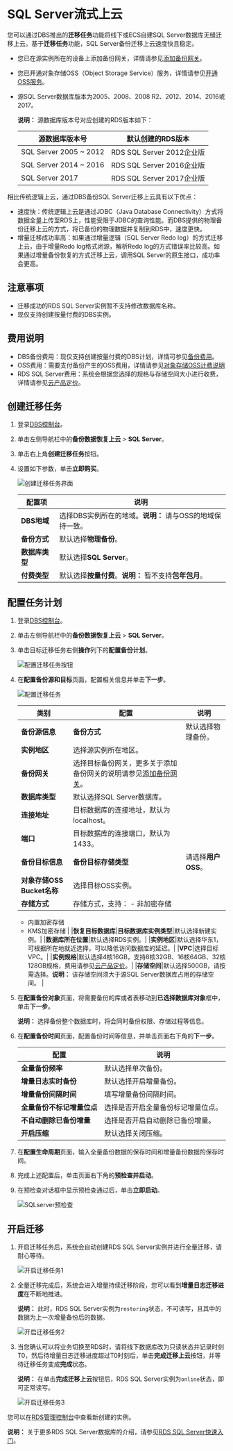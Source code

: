 # SQL Server流式上云

您可以通过DBS推出的**迁移任务**功能将线下或ECS自建SQL Server数据库无缝迁移上云。基于**迁移任务**功能，SQL Server备份迁移上云速度快且稳定。

-   您已在源实例所在的设备上添加备份网关，详情请参见[添加备份网关](~~93250~~)。
-   您已开通对象存储OSS（Object Storage Service）服务，详情请参见[开通OSS服务](/intl.zh-CN/快速入门/开通OSS服务.md)。
-   源SQL Server数据库版本为2005、2008、2008 R2、2012、2014、2016或2017。

    **说明：** 源数据库版本号对应创建的RDS版本如下：

    |源数据库版本号|默认创建的RDS版本|
    |-------|----------|
    |SQL Server 2005 ~ 2012|RDS SQL Server 2012企业版|
    |SQL Server 2014 ~ 2016|RDS SQL Server 2016企业版|
    |SQL Server 2017|RDS SQL Server 2017企业版|


相比传统逻辑上云，通过DBS备份SQL Server迁移上云具有以下优点：

-   速度快：传统逻辑上云是通过JDBC（Java Database Connectivity）方式将数据全量上传至RDS上，性能受限于JDBC的查询性能。而DBS提供的物理备份迁移上云的方式，将已备份的物理数据并复制到RDS中，速度更快。
-   增量迁移成功率高：如果通过增量逻辑（SQL Server Redo log）的方式迁移上云，由于增量Redo log格式闭源，解析Redo log的方式错误率比较高。如果通过增量备份恢复的方式迁移上云，调用SQL Server的原生接口，成功率会更高。

## 注意事项

-   迁移成功的RDS SQL Server实例暂不支持修改数据库名称。
-   现仅支持创建按量付费的DBS实例。

## 费用说明

-   DBS备份费用：现仅支持创建按量付费的DBS计划，详情可参见[备份费用]()。
-   OSS费用：需要支付备份产生的OSS费用，详情请参见[对象存储OSS计费说明](~~59636~~)
-   RDS SQL Server费用：系统会根据您选择的规格与存储空间大小进行收费，详情请参见[云产品定价](https://www.aliyun.com/price/product?spm=a2c4g.11186623.2.15.7cf82c6cB7e84X#/rds/detail)。

## 创建迁移任务

1.  登录[DBS控制台](https://dbs.console.aliyun.com/)。

2.  单击左侧导航栏中的**备份数据恢复上云** \> **SQL Server**。

3.  单击右上角**创建迁移任务**按钮。

4.  设置如下参数，单击**立即购买**。

    ![创建迁移任务界面](https://static-aliyun-doc.oss-cn-hangzhou.aliyuncs.com/assets/img/zh-CN/5132269951/p162855.png)

    |配置项|说明|
    |---|--|
    |**DBS地域**|选择DBS实例所在的地域。**说明：** 请与OSS的地域保持一致。 |
    |**备份方式**|默认选择**物理备份**。|
    |**数据库类型**|默认选择**SQL Server**。|
    |**付费类型**|默认选择**按量付费**。**说明：** 暂不支持**包年包月**。 |


## 配置任务计划

1.  登录[DBS控制台](https://dbs.console.aliyun.com/)。

2.  单击左侧导航栏中的**备份数据恢复上云** \> **SQL Server**。

3.  单击目标迁移任务右侧**操作**列下的**配置备份计划**。

    ![配置迁移任务按钮](https://static-aliyun-doc.oss-cn-hangzhou.aliyuncs.com/assets/img/zh-CN/5132269951/p162928.png)

4.  在**配置备份源和目标**页面，配置相关信息并单击**下一步**。

    ![配置迁移任务](https://static-aliyun-doc.oss-cn-hangzhou.aliyuncs.com/assets/img/zh-CN/5132269951/p162946.png)

    |类别|配置|说明|
    |--|--|--|
    |**备份源信息**|**备份方式**|默认选择物理备份。|
    |**实例地区**|选择源实例所在地区。|
    |**备份网关**|选择目标备份网关，更多关于添加备份网关的说明请参见[添加备份网关](~~93250~~)。|
    |**数据库类型**|默认选择SQL Server数据库。|
    |**连接地址**|目标数据库的连接地址，默认为localhost。|
    |**端口**|目标数据库的连接端口，默认为1433。|
    |**备份目标信息**|**备份目标存储类型**|请选择**用户OSS**。|
    |**对象存储OSS Bucket名称**|选择目标OSS实例。|
    |**存储方式**|存储方式，支持：    -   非加密存储
    -   内置加密存储
    -   KMS加密存储 |
    |**恢复目标数据库**|**目标数据库实例类型**|默认选择新建实例。|
    |**数据库所在位置**|默认选择RDS实例。|
    |**实例地区**|默认选择华东1，可根据所在地就近选择，可以降低访问数据库的延迟。|
    |**VPC**|选择目标VPC。|
    |**实例规格**|默认选择4核16GB，支持8核32GB、16核64GB、32核128GB规格，费用请参见[云产品定价](https://www.aliyun.com/price/product?spm=a2c4g.11186623.2.15.7cf82c6cB7e84X#/rds/detail)。|
    |**存储空间**|默认选择500GB，请按需选择。**说明：** 该存储空间须大于源SQL Server数据库占用的存储空间。 |

5.  在**配置备份对象**页面，将需要备份的库或者表移动到**已选择数据库对象**框中，单击**下一步**。

    **说明：** 选择备份整个数据库时，将会同时备份权限、存储过程等信息。

6.  在**配置备份时间**页面，配置备份时间等信息，并单击页面右下角的**下一步**。

    |配置|说明|
    |--|--|
    |**全量备份频率**|默认选择单次备份。|
    |**增量日志实时备份**|默认选择开启增量备份。|
    |**增量备份间隔时间**|填写增量备份间隔时间。|
    |**全量备份不标记增量位点**|选择是否开启全量备份标记增量位点。|
    |**不自动删除已备份增量**|选择是否开启自动删除已备份增量。|
    |**开启压缩**|默认选择关闭压缩。|

7.  在**配置生命周期**页面，输入全量备份数据的保存时间和增量备份数据的保存时间。

8.  完成上述配置后，单击页面右下角的**预检查并启动**。

9.  在预检查对话框中显示预检查通过后，单击**立即启动**。

    ![SQLserver预检查](https://static-aliyun-doc.oss-cn-hangzhou.aliyuncs.com/assets/img/zh-CN/5132269951/p163728.png)


## 开启迁移

1.  开启迁移任务后，系统会自动创建RDS SQL Server实例并进行全量迁移，请耐心等待。

    ![开启迁移任务1](https://static-aliyun-doc.oss-cn-hangzhou.aliyuncs.com/assets/img/zh-CN/5132269951/p163779.png)

2.  全量迁移完成后，系统会进入增量持续迁移阶段，您可以看到**增量日志迁移进度**在不断地推进。

    **说明：** 此时，RDS SQL Server实例为`restoring`状态，不可读写，且其中的数据为上一次增量备份后的数据。

    ![开启迁移任务2](https://static-aliyun-doc.oss-cn-hangzhou.aliyuncs.com/assets/img/zh-CN/5132269951/p163781.png)

3.  当您确认可以将业务切换至RDS时，请将线下数据库改为只读状态并记录时刻T0，然后待增量日志迁移进度超过T0时刻后，单击**完成迁移上云**按钮，并等待迁移任务变成**完成**状态。

    **说明：** 在单击**完成迁移上云**按钮后，RDS SQL Server实例为`online`状态，即可正常读写。

    ![开启迁移任务3](https://static-aliyun-doc.oss-cn-hangzhou.aliyuncs.com/assets/img/zh-CN/6132269951/p163792.png)


您可以在[RDS管理控制台](https://rds.console.aliyun.com/)中查看新创建的实例。

**说明：** 关于更多RDS SQL Server数据库的介绍，请参见[RDS SQL Server快速入门](~~26140~~)。


